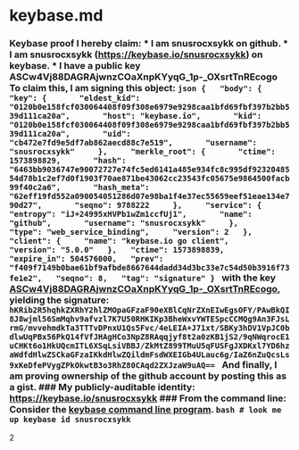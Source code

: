 # keybase.md
### Keybase proof  I hereby claim:    * I am snusrocxsykk on github.   * I am snusrocxsykk (https://keybase.io/snusrocxsykk) on keybase.   * I have a public key ASCw4Vj88DAGRAjwnzCOaXnpKYyqG_1p-_OXsrtTnREcogo  To claim this, I am signing this object:  ```json {   "body": {     "key": {       "eldest_kid": "0120b0e158fcf030064408f09f308e6979e9298caa1bfd69fbf397b2bb539d111ca20a",       "host": "keybase.io",       "kid": "0120b0e158fcf030064408f09f308e6979e9298caa1bfd69fbf397b2bb539d111ca20a",       "uid": "cb472e7fd9e5df7ab862aecd88c7e519",       "username": "snusrocxsykk"     },     "merkle_root": {       "ctime": 1573898829,       "hash": "6463bb9036747e90072727e74fc5ed6141a485e934fc8c995df9232048554d78b1c2ef7d0f1903f70ae871be43062cc23543fc05675e9864500facb99f40c2a6",       "hash_meta": "62eff19fd552a090054051286d07e98ba1f4e37ec55659eef51eae134e790d27",       "seqno": 9788222     },     "service": {       "entropy": "iJ+24995xHVPb1wZm1ccfUj1",       "name": "github",       "username": "snusrocxsykk"     },     "type": "web_service_binding",     "version": 2   },   "client": {     "name": "keybase.io go client",     "version": "5.0.0"   },   "ctime": 1573898839,   "expire_in": 504576000,   "prev": "f409f7149b0bae61bf9afbde8667644dadd34d3bc33e7c54d50b3916f73fe1e2",   "seqno": 8,   "tag": "signature" } ```  with the key [ASCw4Vj88DAGRAjwnzCOaXnpKYyqG_1p-_OXsrtTnREcogo](https://keybase.io/snusrocxsykk), yielding the signature:  ``` hKRib2R5hqhkZXRhY2hlZMOpaGFzaF90eXBlCqNrZXnEIwEgsOFY/PAwBkQI8J8wjml56SmMqhv9afvzl7K7U50RHKIKp3BheWxvYWTESpcCCMQg9An3FJsLrmG/mvvehmdkTa3TTTvDPnxU1Qs5Fvc/4eLEIA+J71xt/SBKy3hDV1VpJC0bdlwUqPBx56PkQ14fVfJHAgHCo3NpZ8RAqqjyf8t2a0zKB1jS2/9qNWqrocE1uCHKt6o1HkUQcmITL6XSqLsiVBBJ/ZkMtZ899TMuU5qFUSFgJXDKxl7YD6hzaWdfdHlwZSCkaGFzaIKkdHlwZQildmFsdWXEIGb4ULauc6g/IaZ6nZuQcsLs9xKeDfePVygZPkOkwtB3o3RhZ80CAqd2ZXJzaW9uAQ==  ```  And finally, I am proving ownership of the github account by posting this as a gist.  ### My publicly-auditable identity:  https://keybase.io/snusrocxsykk  ### From the command line:  Consider the [keybase command line program](https://keybase.io/download).  ```bash # look me up keybase id snusrocxsykk ```
2
